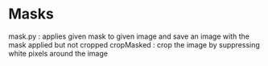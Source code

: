 # Masks

mask.py : applies given mask to given image and save an image with the mask applied but not cropped
cropMasked : crop the image by suppressing white pixels around the image 
